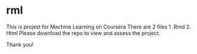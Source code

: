 # rml
This is projest for Machine Learning on Coursera
There are 2 files
1 .Rmd
2. Html
Please download the repo to view and assess the project.

Thank you!
